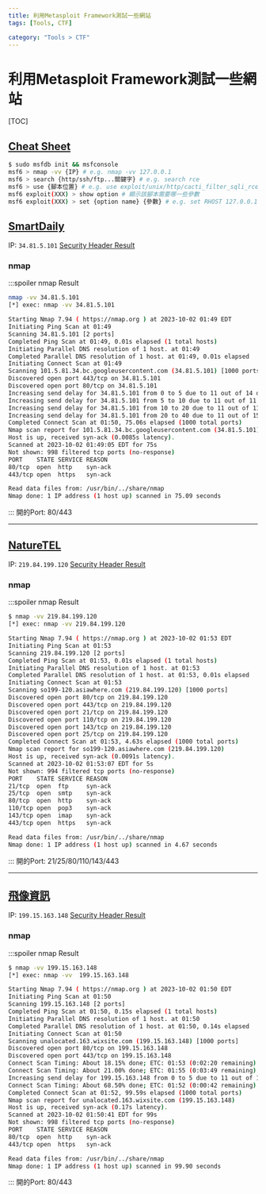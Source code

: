 ```yaml
---
title: 利用Metasploit Framework測試一些網站
tags: [Tools, CTF]

category: "Tools > CTF"
---
```


# 利用Metasploit Framework測試一些網站
[TOC]
## [Cheat Sheet](https://ithelp.ithome.com.tw/articles/10279483?sc=hot)
```bash
$ sudo msfdb init && msfconsole
msf6 > nmap -vv {IP} # e.g. nmap -vv 127.0.0.1
msf6 > search {http/ssh/ftp...關鍵字} # e.g. search rce
msf6 > use {腳本位置} # e.g. use exploit/unix/http/cacti_filter_sqli_rce
msf6 exploit(XXX) > show option # 顯示該腳本需要哪一些參數
msf6 exploit(XXX) > set {option name} {參數} # e.g. set RHOST 127.0.0.1
```
## [SmartDaily](https://www.smartdaily.com.tw/)
IP: `34.81.5.101`
[Security Header Result](https://securityheaders.com/?q=https%3A%2F%2Fwww.smartdaily.com.tw%2F&followRedirects=on)
### nmap
:::spoiler nmap Result
```bash
nmap -vv 34.81.5.101
[*] exec: nmap -vv 34.81.5.101

Starting Nmap 7.94 ( https://nmap.org ) at 2023-10-02 01:49 EDT
Initiating Ping Scan at 01:49
Scanning 34.81.5.101 [2 ports]
Completed Ping Scan at 01:49, 0.01s elapsed (1 total hosts)
Initiating Parallel DNS resolution of 1 host. at 01:49
Completed Parallel DNS resolution of 1 host. at 01:49, 0.01s elapsed
Initiating Connect Scan at 01:49
Scanning 101.5.81.34.bc.googleusercontent.com (34.81.5.101) [1000 ports]
Discovered open port 443/tcp on 34.81.5.101
Discovered open port 80/tcp on 34.81.5.101
Increasing send delay for 34.81.5.101 from 0 to 5 due to 11 out of 14 dropped probes since last increase.
Increasing send delay for 34.81.5.101 from 5 to 10 due to 11 out of 11 dropped probes since last increase.
Increasing send delay for 34.81.5.101 from 10 to 20 due to 11 out of 11 dropped probes since last increase.
Increasing send delay for 34.81.5.101 from 20 to 40 due to 11 out of 15 dropped probes since last increase.
Completed Connect Scan at 01:50, 75.06s elapsed (1000 total ports)
Nmap scan report for 101.5.81.34.bc.googleusercontent.com (34.81.5.101)
Host is up, received syn-ack (0.0085s latency).
Scanned at 2023-10-02 01:49:05 EDT for 75s
Not shown: 998 filtered tcp ports (no-response)
PORT    STATE SERVICE REASON
80/tcp  open  http    syn-ack
443/tcp open  https   syn-ack

Read data files from: /usr/bin/../share/nmap
Nmap done: 1 IP address (1 host up) scanned in 75.09 seconds
```
:::
開的Port: 80/443

---
## [NatureTEL](http://www.naturaltel.com/)
IP: `219.84.199.120`
[Security Header Result](https://securityheaders.com/?q=https%3A%2F%2Fwww.naturaltel.com%2F&followRedirects=on)
### nmap
:::spoiler nmap Result
```bash
$ nmap -vv 219.84.199.120
[*] exec: nmap -vv 219.84.199.120

Starting Nmap 7.94 ( https://nmap.org ) at 2023-10-02 01:53 EDT
Initiating Ping Scan at 01:53
Scanning 219.84.199.120 [2 ports]
Completed Ping Scan at 01:53, 0.01s elapsed (1 total hosts)
Initiating Parallel DNS resolution of 1 host. at 01:53
Completed Parallel DNS resolution of 1 host. at 01:53, 0.01s elapsed
Initiating Connect Scan at 01:53
Scanning so199-120.asiawhere.com (219.84.199.120) [1000 ports]
Discovered open port 80/tcp on 219.84.199.120
Discovered open port 443/tcp on 219.84.199.120
Discovered open port 21/tcp on 219.84.199.120
Discovered open port 110/tcp on 219.84.199.120
Discovered open port 143/tcp on 219.84.199.120
Discovered open port 25/tcp on 219.84.199.120
Completed Connect Scan at 01:53, 4.63s elapsed (1000 total ports)
Nmap scan report for so199-120.asiawhere.com (219.84.199.120)
Host is up, received syn-ack (0.0091s latency).
Scanned at 2023-10-02 01:53:07 EDT for 5s
Not shown: 994 filtered tcp ports (no-response)
PORT    STATE SERVICE REASON
21/tcp  open  ftp     syn-ack
25/tcp  open  smtp    syn-ack
80/tcp  open  http    syn-ack
110/tcp open  pop3    syn-ack
143/tcp open  imap    syn-ack
443/tcp open  https   syn-ack

Read data files from: /usr/bin/../share/nmap
Nmap done: 1 IP address (1 host up) scanned in 4.67 seconds
```
:::
開的Port: 21/25/80/110/143/443

---
## [飛像資訊](https://www.flyelephant.com.tw/)
IP: `199.15.163.148`
[Security Header Result](https://securityheaders.com/?q=https%3A%2F%2Fwww.flyelephant.com.tw%2F&followRedirects=on)
### nmap
:::spoiler nmap Result
```bash
$ nmap -vv 199.15.163.148
[*] exec: nmap -vv  199.15.163.148 

Starting Nmap 7.94 ( https://nmap.org ) at 2023-10-02 01:50 EDT
Initiating Ping Scan at 01:50
Scanning 199.15.163.148 [2 ports]
Completed Ping Scan at 01:50, 0.15s elapsed (1 total hosts)
Initiating Parallel DNS resolution of 1 host. at 01:50
Completed Parallel DNS resolution of 1 host. at 01:50, 0.14s elapsed
Initiating Connect Scan at 01:50
Scanning unalocated.163.wixsite.com (199.15.163.148) [1000 ports]
Discovered open port 80/tcp on 199.15.163.148
Discovered open port 443/tcp on 199.15.163.148
Connect Scan Timing: About 18.15% done; ETC: 01:53 (0:02:20 remaining)
Connect Scan Timing: About 21.00% done; ETC: 01:55 (0:03:49 remaining)
Increasing send delay for 199.15.163.148 from 0 to 5 due to 11 out of 16 dropped probes since last increase.
Connect Scan Timing: About 68.50% done; ETC: 01:52 (0:00:42 remaining)
Completed Connect Scan at 01:52, 99.59s elapsed (1000 total ports)
Nmap scan report for unalocated.163.wixsite.com (199.15.163.148)
Host is up, received syn-ack (0.17s latency).
Scanned at 2023-10-02 01:50:41 EDT for 99s
Not shown: 998 filtered tcp ports (no-response)
PORT    STATE SERVICE REASON
80/tcp  open  http    syn-ack
443/tcp open  https   syn-ack

Read data files from: /usr/bin/../share/nmap
Nmap done: 1 IP address (1 host up) scanned in 99.90 seconds
```
:::
開的Port: 80/443